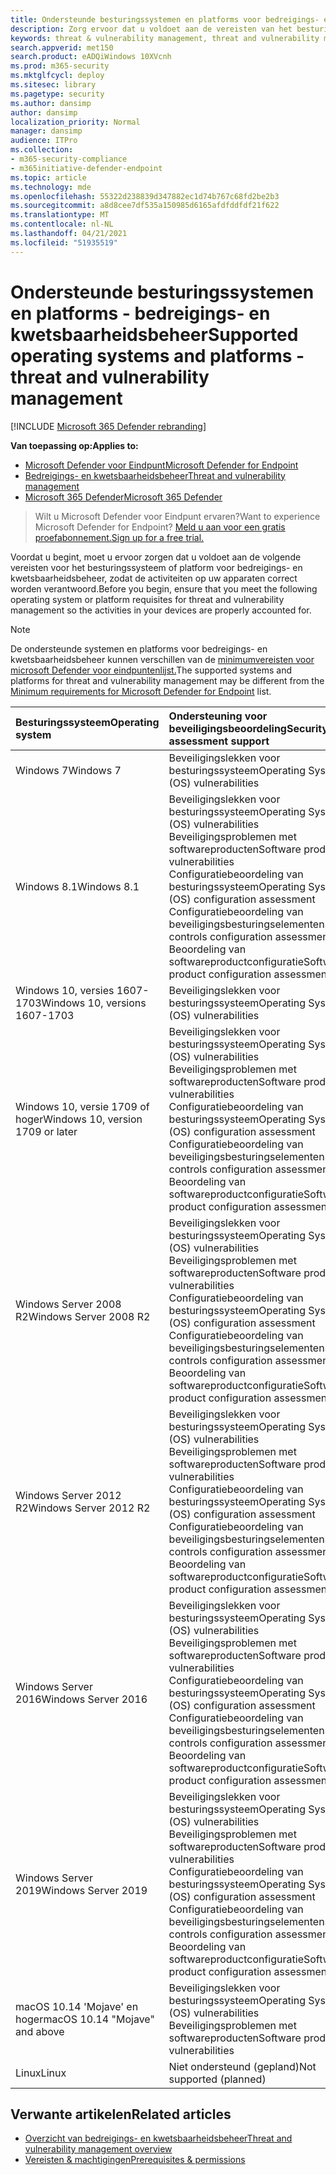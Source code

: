 ```yaml
---
title: Ondersteunde besturingssystemen en platforms voor bedreigings- en kwetsbaarheidsbeheer
description: Zorg ervoor dat u voldoet aan de vereisten van het besturingssysteem of platform voor bedreigings- en kwetsbaarheidsbeheer, zodat de activiteiten op alle apparaten correct worden verantwoord.
keywords: threat & vulnerability management, threat and vulnerability management, operating system, platform requirements, requirements, Microsoft Defender for Endpoint-tvm supported os, Microsoft Defender for Endpoint-tvm,
search.appverid: met150
search.product: eADQiWindows 10XVcnh
ms.prod: m365-security
ms.mktglfcycl: deploy
ms.sitesec: library
ms.pagetype: security
ms.author: dansimp
author: dansimp
localization_priority: Normal
manager: dansimp
audience: ITPro
ms.collection:
- m365-security-compliance
- m365initiative-defender-endpoint
ms.topic: article
ms.technology: mde
ms.openlocfilehash: 55322d238839d347882ec1d74b767c68fd2be2b3
ms.sourcegitcommit: a8d8cee7df535a150985d6165afdfddfdf21f622
ms.translationtype: MT
ms.contentlocale: nl-NL
ms.lasthandoff: 04/21/2021
ms.locfileid: "51935519"
---
```

# <a name="supported-operating-systems-and-platforms---threat-and-vulnerability-management"></a><span data-ttu-id="92ed0-104">Ondersteunde besturingssystemen en platforms - bedreigings- en kwetsbaarheidsbeheer</span><span class="sxs-lookup"><span data-stu-id="92ed0-104">Supported operating systems and platforms - threat and vulnerability management</span></span>

[!INCLUDE [Microsoft 365 Defender rebranding](../../includes/microsoft-defender.md)]

<span data-ttu-id="92ed0-105">**Van toepassing op:**</span><span class="sxs-lookup"><span data-stu-id="92ed0-105">**Applies to:**</span></span>

- [<span data-ttu-id="92ed0-106">Microsoft Defender voor Eindpunt</span><span class="sxs-lookup"><span data-stu-id="92ed0-106">Microsoft Defender for Endpoint</span></span>](https://go.microsoft.com/fwlink/?linkid=2154037)
- [<span data-ttu-id="92ed0-107">Bedreigings- en kwetsbaarheidsbeheer</span><span class="sxs-lookup"><span data-stu-id="92ed0-107">Threat and vulnerability management</span></span>](next-gen-threat-and-vuln-mgt.md)
- [<span data-ttu-id="92ed0-108">Microsoft 365 Defender</span><span class="sxs-lookup"><span data-stu-id="92ed0-108">Microsoft 365 Defender</span></span>](https://go.microsoft.com/fwlink/?linkid=2118804)

><span data-ttu-id="92ed0-109">Wilt u Microsoft Defender voor Eindpunt ervaren?</span><span class="sxs-lookup"><span data-stu-id="92ed0-109">Want to experience Microsoft Defender for Endpoint?</span></span> [<span data-ttu-id="92ed0-110">Meld u aan voor een gratis proefabonnement.</span><span class="sxs-lookup"><span data-stu-id="92ed0-110">Sign up for a free trial.</span></span>](https://www.microsoft.com/microsoft-365/windows/microsoft-defender-atp?ocid=docs-wdatp-portaloverview-abovefoldlink)

<span data-ttu-id="92ed0-111">Voordat u begint, moet u ervoor zorgen dat u voldoet aan de volgende vereisten voor het besturingssysteem of platform voor bedreigings- en kwetsbaarheidsbeheer, zodat de activiteiten op uw apparaten correct worden verantwoord.</span><span class="sxs-lookup"><span data-stu-id="92ed0-111">Before you begin, ensure that you meet the following operating system or platform requisites for threat and vulnerability management so the activities in your devices are properly accounted for.</span></span>

>[!NOTE]
><span data-ttu-id="92ed0-112">De ondersteunde systemen en platforms voor bedreigings- en kwetsbaarheidsbeheer kunnen verschillen van de [minimumvereisten voor microsoft Defender voor eindpuntenlijst.](minimum-requirements.md)</span><span class="sxs-lookup"><span data-stu-id="92ed0-112">The supported systems and platforms for threat and vulnerability management may be different from the [Minimum requirements for Microsoft Defender for Endpoint](minimum-requirements.md) list.</span></span>

<span data-ttu-id="92ed0-113">Besturingssysteem</span><span class="sxs-lookup"><span data-stu-id="92ed0-113">Operating system</span></span> | <span data-ttu-id="92ed0-114">Ondersteuning voor beveiligingsbeoordeling</span><span class="sxs-lookup"><span data-stu-id="92ed0-114">Security assessment support</span></span>
:---|:---
<span data-ttu-id="92ed0-115">Windows 7</span><span class="sxs-lookup"><span data-stu-id="92ed0-115">Windows 7</span></span> | <span data-ttu-id="92ed0-116">Beveiligingslekken voor besturingssysteem</span><span class="sxs-lookup"><span data-stu-id="92ed0-116">Operating System (OS) vulnerabilities</span></span>
<span data-ttu-id="92ed0-117">Windows 8.1</span><span class="sxs-lookup"><span data-stu-id="92ed0-117">Windows 8.1</span></span> | <span data-ttu-id="92ed0-118">Beveiligingslekken voor besturingssysteem</span><span class="sxs-lookup"><span data-stu-id="92ed0-118">Operating System (OS) vulnerabilities</span></span><br/><span data-ttu-id="92ed0-119">Beveiligingsproblemen met softwareproducten</span><span class="sxs-lookup"><span data-stu-id="92ed0-119">Software product vulnerabilities</span></span><br/><span data-ttu-id="92ed0-120">Configuratiebeoordeling van besturingssysteem</span><span class="sxs-lookup"><span data-stu-id="92ed0-120">Operating System (OS) configuration assessment</span></span><br/><span data-ttu-id="92ed0-121">Configuratiebeoordeling van beveiligingsbesturingselementen</span><span class="sxs-lookup"><span data-stu-id="92ed0-121">Security controls configuration assessment</span></span><br/><span data-ttu-id="92ed0-122">Beoordeling van softwareproductconfiguratie</span><span class="sxs-lookup"><span data-stu-id="92ed0-122">Software product configuration assessment</span></span> |
<span data-ttu-id="92ed0-123">Windows 10, versies 1607-1703</span><span class="sxs-lookup"><span data-stu-id="92ed0-123">Windows 10, versions 1607-1703</span></span> | <span data-ttu-id="92ed0-124">Beveiligingslekken voor besturingssysteem</span><span class="sxs-lookup"><span data-stu-id="92ed0-124">Operating System (OS) vulnerabilities</span></span>
<span data-ttu-id="92ed0-125">Windows 10, versie 1709 of hoger</span><span class="sxs-lookup"><span data-stu-id="92ed0-125">Windows 10, version 1709 or later</span></span> |<span data-ttu-id="92ed0-126">Beveiligingslekken voor besturingssysteem</span><span class="sxs-lookup"><span data-stu-id="92ed0-126">Operating System (OS) vulnerabilities</span></span><br/><span data-ttu-id="92ed0-127">Beveiligingsproblemen met softwareproducten</span><span class="sxs-lookup"><span data-stu-id="92ed0-127">Software product vulnerabilities</span></span><br/><span data-ttu-id="92ed0-128">Configuratiebeoordeling van besturingssysteem</span><span class="sxs-lookup"><span data-stu-id="92ed0-128">Operating System (OS) configuration assessment</span></span><br/><span data-ttu-id="92ed0-129">Configuratiebeoordeling van beveiligingsbesturingselementen</span><span class="sxs-lookup"><span data-stu-id="92ed0-129">Security controls configuration assessment</span></span><br/><span data-ttu-id="92ed0-130">Beoordeling van softwareproductconfiguratie</span><span class="sxs-lookup"><span data-stu-id="92ed0-130">Software product configuration assessment</span></span>
<span data-ttu-id="92ed0-131">Windows Server 2008 R2</span><span class="sxs-lookup"><span data-stu-id="92ed0-131">Windows Server 2008 R2</span></span> | <span data-ttu-id="92ed0-132">Beveiligingslekken voor besturingssysteem</span><span class="sxs-lookup"><span data-stu-id="92ed0-132">Operating System (OS) vulnerabilities</span></span><br/><span data-ttu-id="92ed0-133">Beveiligingsproblemen met softwareproducten</span><span class="sxs-lookup"><span data-stu-id="92ed0-133">Software product vulnerabilities</span></span><br/><span data-ttu-id="92ed0-134">Configuratiebeoordeling van besturingssysteem</span><span class="sxs-lookup"><span data-stu-id="92ed0-134">Operating System (OS) configuration assessment</span></span><br/><span data-ttu-id="92ed0-135">Configuratiebeoordeling van beveiligingsbesturingselementen</span><span class="sxs-lookup"><span data-stu-id="92ed0-135">Security controls configuration assessment</span></span><br/><span data-ttu-id="92ed0-136">Beoordeling van softwareproductconfiguratie</span><span class="sxs-lookup"><span data-stu-id="92ed0-136">Software product configuration assessment</span></span>
<span data-ttu-id="92ed0-137">Windows Server 2012 R2</span><span class="sxs-lookup"><span data-stu-id="92ed0-137">Windows Server 2012 R2</span></span> | <span data-ttu-id="92ed0-138">Beveiligingslekken voor besturingssysteem</span><span class="sxs-lookup"><span data-stu-id="92ed0-138">Operating System (OS) vulnerabilities</span></span><br/><span data-ttu-id="92ed0-139">Beveiligingsproblemen met softwareproducten</span><span class="sxs-lookup"><span data-stu-id="92ed0-139">Software product vulnerabilities</span></span><br/><span data-ttu-id="92ed0-140">Configuratiebeoordeling van besturingssysteem</span><span class="sxs-lookup"><span data-stu-id="92ed0-140">Operating System (OS) configuration assessment</span></span><br/><span data-ttu-id="92ed0-141">Configuratiebeoordeling van beveiligingsbesturingselementen</span><span class="sxs-lookup"><span data-stu-id="92ed0-141">Security controls configuration assessment</span></span><br/><span data-ttu-id="92ed0-142">Beoordeling van softwareproductconfiguratie</span><span class="sxs-lookup"><span data-stu-id="92ed0-142">Software product configuration assessment</span></span>
<span data-ttu-id="92ed0-143">Windows Server 2016</span><span class="sxs-lookup"><span data-stu-id="92ed0-143">Windows Server 2016</span></span> | <span data-ttu-id="92ed0-144">Beveiligingslekken voor besturingssysteem</span><span class="sxs-lookup"><span data-stu-id="92ed0-144">Operating System (OS) vulnerabilities</span></span><br/><span data-ttu-id="92ed0-145">Beveiligingsproblemen met softwareproducten</span><span class="sxs-lookup"><span data-stu-id="92ed0-145">Software product vulnerabilities</span></span><br/><span data-ttu-id="92ed0-146">Configuratiebeoordeling van besturingssysteem</span><span class="sxs-lookup"><span data-stu-id="92ed0-146">Operating System (OS) configuration assessment</span></span><br/><span data-ttu-id="92ed0-147">Configuratiebeoordeling van beveiligingsbesturingselementen</span><span class="sxs-lookup"><span data-stu-id="92ed0-147">Security controls configuration assessment</span></span><br/><span data-ttu-id="92ed0-148">Beoordeling van softwareproductconfiguratie</span><span class="sxs-lookup"><span data-stu-id="92ed0-148">Software product configuration assessment</span></span>
<span data-ttu-id="92ed0-149">Windows Server 2019</span><span class="sxs-lookup"><span data-stu-id="92ed0-149">Windows Server 2019</span></span> | <span data-ttu-id="92ed0-150">Beveiligingslekken voor besturingssysteem</span><span class="sxs-lookup"><span data-stu-id="92ed0-150">Operating System (OS) vulnerabilities</span></span><br/><span data-ttu-id="92ed0-151">Beveiligingsproblemen met softwareproducten</span><span class="sxs-lookup"><span data-stu-id="92ed0-151">Software product vulnerabilities</span></span><br/><span data-ttu-id="92ed0-152">Configuratiebeoordeling van besturingssysteem</span><span class="sxs-lookup"><span data-stu-id="92ed0-152">Operating System (OS) configuration assessment</span></span><br/><span data-ttu-id="92ed0-153">Configuratiebeoordeling van beveiligingsbesturingselementen</span><span class="sxs-lookup"><span data-stu-id="92ed0-153">Security controls configuration assessment</span></span><br/><span data-ttu-id="92ed0-154">Beoordeling van softwareproductconfiguratie</span><span class="sxs-lookup"><span data-stu-id="92ed0-154">Software product configuration assessment</span></span>
<span data-ttu-id="92ed0-155">macOS 10.14 'Mojave' en hoger</span><span class="sxs-lookup"><span data-stu-id="92ed0-155">macOS 10.14 "Mojave" and above</span></span> | <span data-ttu-id="92ed0-156">Beveiligingslekken voor besturingssysteem</span><span class="sxs-lookup"><span data-stu-id="92ed0-156">Operating System (OS) vulnerabilities</span></span><br/><span data-ttu-id="92ed0-157">Beveiligingsproblemen met softwareproducten</span><span class="sxs-lookup"><span data-stu-id="92ed0-157">Software product vulnerabilities</span></span> 
<span data-ttu-id="92ed0-158">Linux</span><span class="sxs-lookup"><span data-stu-id="92ed0-158">Linux</span></span> | <span data-ttu-id="92ed0-159">Niet ondersteund (gepland)</span><span class="sxs-lookup"><span data-stu-id="92ed0-159">Not supported (planned)</span></span>

## <a name="related-articles"></a><span data-ttu-id="92ed0-160">Verwante artikelen</span><span class="sxs-lookup"><span data-stu-id="92ed0-160">Related articles</span></span>

- [<span data-ttu-id="92ed0-161">Overzicht van bedreigings- en kwetsbaarheidsbeheer</span><span class="sxs-lookup"><span data-stu-id="92ed0-161">Threat and vulnerability management overview</span></span>](next-gen-threat-and-vuln-mgt.md)
- [<span data-ttu-id="92ed0-162">Vereisten & machtigingen</span><span class="sxs-lookup"><span data-stu-id="92ed0-162">Prerequisites & permissions</span></span>](tvm-prerequisites.md)
